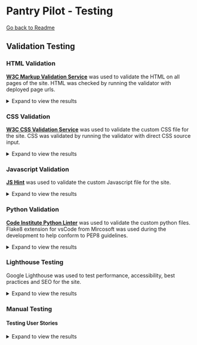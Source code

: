 # Pantry Pilot - Testing

[Go back to Readme](README.md)

## Validation Testing

### HTML Validation
**[W3C Markup Validation Service](https://validator.w3.org/)** was used to validate the HTML on all pages of the site.
HTML was checked by running the validator with deployed page urls.

<details>
    <summary>Expand to view the results</summary>

| Page | Result | Evidence |
|------|--------|----------|
| Home Page (Dashboard) - Unauthenticated | ✅ Pass | [No errors or warnings](documentation/testing/html_validation/dashboard_unauthenticated_page.png) |
| Home Page (Dashboard) - Authenticated | ✅ Pass | [No errors or warnings](documentation/testing/html_validation/dashboard_unauthenticated_page.png) |
| Sign Up Page | ✅ Pass | [No errors or warnings](documentation/testing/html_validation/signup_page.png) |
| Sign In Page | ✅ Pass | [No errors or warnings](documentation/testing/html_validation/signin_page.png) |
| Sign Out Page | ✅ Pass | [No errors or warnings](documentation/testing/html_validation/signout_page.png)<sup>1</sup> |
| Pantry Management | ✅ Pass | [No errors or warnings](documentation/testing/html_validation/pantry_page_uri.png)<sup>2</sup>|
| Pantry Management | ✅ Pass | [No errors or warnings](documentation/testing/html_validation/pantry_page_source.png)<sup>2</sup>|
| Recipe Discovery | ✅ Pass | [No errors or warnings](documentation/testing/html_validation/recipes_page_uri.png)<sup>2</sup>|
| Recipe Discovery | ✅ Pass | [No errors or warnings](documentation/testing/html_validation/recipes_page_source.png)<sup>2</sup>|
| Recipe Detail | ✅ Pass | [No errors or warnings](documentation/testing/html_validation/recipe_detail_uri.png)<sup>2</sup>|
| Recipe Detail | ✅ Pass | [No errors or warnings](documentation/testing/html_validation/recipe_detail_source.png)<sup>2</sup>|
| Meal Planning | ✅ Pass | No errors or warnings found in HTML validation |
| Shopping Lists | ✅ Pass | No errors or warnings found in HTML validation |

Note:
- <sup>1</sup> Validation by deployed webpage's source code instead of URL because the validator kept redirecting to home page for the url. 
- <sup>2</sup> Validation by URI displays info about trailing slash on void elements, but when direct source is used for validation the warning is not seen.

</details>


### CSS Validation
**[W3C CSS Validation Service](https://jigsaw.w3.org/css-validator/)** was used to validate the custom CSS file for the site.
CSS was validated by running the validator with direct CSS source input.

<details>
    <summary>Expand to view the results</summary>

</details>


### Javascript Validation
**[JS Hint](https://jshint.com/)** was used to validate the custom Javascript file for the site.

<details>
    <summary>Expand to view the results</summary>
</details>


### Python Validation

**[Code Institute Python Linter](https://pep8ci.herokuapp.com/)** was used to validate the custom python files.
Flake8 extension for vsCode from Mircosoft was used during the development to help conform to PEP8 guidelines.

<details>
    <summary>Expand to view the results</summary>

| App Name | File | Result | Evidence |
|----------|------|--------|----------|
| **dashboard** | `dashboard/views.py` | ✅ Pass | [no errors or warnings](documentation/testing/python_validation/dashboard_views_py.png) |
| **dashboard** | `dashboard/forms.py` | ✅ Pass | [no errors or warnings](documentation/testing/python_validation/dashboard_forms_py.png) |
| **dashboard** | `dashboard/urls.py` | ✅ Pass | [no errors or warnings](documentation/testing/python_validation/dashboard_urls_py.png) |
| **pantry** | `pantry/models.py` | ✅ Pass | [no errors or warnings](documentation/testing/python_validation/pantry_models_py.png) |
| **pantry** | `pantry/views.py` | ✅ Pass | [no errors or warnings](documentation/testing/python_validation/pantry_views_py.png)|
| **pantry** | `pantry/forms.py` | ✅ Pass | [no errors or warnings](documentation/testing/python_validation/pantry_forms_py.png) |
| **pantry** | `pantry/admin.py` | ✅ Pass | [no errors or warnings](documentation/testing/python_validation/pantry_admin_py.png) |
| **pantry** | `pantry/urls.py` | ✅ Pass | [no errors or warnings](documentation/testing/python_validation/pantry_urls_py.png) |
| **recipes** | `recipes/models.py` | ✅ Pass | [no errors or warnings](documentation/testing/python_validation/recipes_models_py.png) |
| **recipes** | `recipes/views.py` | ✅ Pass | [no errors or warnings](documentation/testing/python_validation/recipes_views_py.png) |
| **recipes** | `recipes/forms.py` | ✅ Pass | [no errors or warnings](documentation/testing/python_validation/recipes_forms_py.png) |
| **recipes** | `recipes/urls.py` | ✅ Pass | [no errors or warnings](documentation/testing/python_validation/recipes_urls_py.png) |
| **recipes** | `recipes/spoonacular.py` | ✅ Pass | [no errors or warnings](documentation/testing/python_validation/recipes_spoonacular_py.png) |
| **meals** | `meals/apps.py` | ✅ Pass | Standard Django app configuration file |
| **meals** | `meals/models.py` | ✅ Pass | `MealPlanItem` model for meal planning functionality |
| **meals** | `meals/views.py` | ✅ Pass | Meal planning views including `meal_planning` and calendar operations |
| **meals** | `meals/forms.py` | ✅ Pass | `MealPlanItemForm` for adding meals to calendar |
| **meals** | `meals/admin.py` | ✅ Pass | Admin registration for `MealPlanItemAdmin` |
| **meals** | `meals/urls.py` | ✅ Pass | URL patterns for meal planning CRUD operations |
| **shopping** | `shopping/apps.py` | ✅ Pass | Standard Django app configuration file |
| **shopping** | `shopping/models.py` | ✅ Pass | `ShoppingList` and `ShoppingListItem` models |
| **shopping** | `shopping/views.py` | ✅ Pass | Shopping list generation with `generate_shopping_list_items` function |
| **shopping** | `shopping/forms.py` | ✅ Pass | `ShoppingListForm` for creating shopping lists |
| **shopping** | `shopping/urls.py` | ✅ Pass | URL patterns for shopping list operations |


</details>

### Lighthouse Testing

Google Lighthouse was used to test performance, accessibility, best practices and SEO for the site.

<details>
    <summary>Expand to view the results</summary>
</details>

### Manual Testing

#### Testing User Stories

<details>
    <summary>Expand to view the results</summary>

<table>
  <thead>
    <tr>
      <th>ID</th>
      <th>User Story</th>
      <th>Testing</th>
      <th>Comments</th>
      <th>Results</th>
    </tr>
  </thead>
  <tbody>
    <tr>
        <td><strong>US001</strong></td>
        <td>
            <strong>AS A</strong> new user <strong>I WANT TO</strong> create an account with email and password <strong>SO THAT I CAN</strong> save my pantry data and access personalized features
        </td>
        <td>
            <ul>
                <li>Click on the SignUp link accessible through the navbar</li>
                <li>Fill in the username, email and password fields</li>
                <li>Click the Start button to register</li>
            </ul>
        </td>
        <td>
            <ul>
                <li>✅ User can access registration page from the navbar</li>
                <li>✅ Registration form includes username, email, password, and confirm password fields</li>
                <li>✅ Users can't submit empty form</li>
                <li>✅ Email field validates proper email format</li>
                <li>✅ Uniqueness for username checked</li>
                <li>✅ Password requirements are checked</li>
                <li>✅ Matching password and confirm password field checked</li>
                <li>✅ success message displayed upon successful registration</li>
                <li>✅ User is automatically logged in after registration</li>
                <li>✅ User redirected to dashboard after successful registration</li>
                <li>✅ Error messages display for invalid inputs</li>
                <li>✅ Duplicate email addresses are prevented with clear error message</li>
            </ul>
        </td>
        <td> Pass </td>
    </tr>
    <tr>
        <td><strong>US002</strong></td>
        <td><strong>AS A</strong> returning user <strong>I WANT TO</strong> log into my account <strong>SO THAT I CAN</strong> access my personal pantry</td>
        <td>
            <ul>
                <li>Click on the Login link in navbar</li>
                <li>Fill in the username and password, and click the button</li>
            </ul>
        </td>
        <td>
            <ul>
                <li>✅ Login form accessible from navigation</li>
                <li>✅ Login form accepts username and password</li>
                <li>✅ Username displayed in navbar after login</li>
                <li>✅ User redirected to dashboard after successful login</li>
                <li>✅ Error message displayed for invalid credentials</li>
                <li>✅ User stays on login page if credentials are invalid</li>
                <li>✅ Users can login without email verification</li>
            </ul>
        </td>
        <td> Pass </td>
    </tr>
    <tr>
        <td><strong>US003</strong></td>
        <td><strong>AS A</strong> logged in user <strong>I WANT TO</strong> log out of my account <strong>SO THAT I CAN</strong> secure my data when finished</td>
        <td>
            <ul>
                <li>When logged in, click on logout link accessible from dropdown link under username in navigation</li>
                <li>Click on the Sign Out button to confirm</li>
            </ul>
        </td>
        <td>
            <ul>
            <li>✅ Logout accessible from navigation for authenticated users</li>
            <li>✅ Clicking logout confirmation ends user session</li>
            <li>✅ User redirected to landing page after logout</li>
            <li>✅ Navigation bar changes to indicate logout state</li>
            <li>✅ Success message confirms successful logout</li>
            <li>✅ User cannot access protected pages after logout without re-authenticating</li>
            <li>✅ Logout works consistently across all pages</li>
            <li>✅ Logout link only appears for authenticated users</li>
            </ul>
        </td>
        <td> Pass </td>
    </tr>
    <tr>
        <td><strong>US004</strong></td>
        <td><strong>AS A</strong> logged in user <strong>I WANT TO</strong> add ingredients to my pantry with name and quantity <strong>SO THAT I CAN</strong> track what I have available</td>
        <td>
            <ul>
                <li>Access Pantry page from navigation</li> 
                <li>Fill in form with required name, quantity, units and category</li> 
                <li>Upload item image(optional)</li>
                <li>Click Add</li> 
            </ul>
        </td>
        <td>
            <ul>
                <li>✅ Form is accessible from pantry page</li>
                <li>✅ Form includes fields for name, quantity, unit, category and image</li>
                <li>✅ Item, quantity, units and category inputs are mandatory</li>
                <li>✅ Quantity entered must be a positive</li>
                <li>✅ Confirmation message displayed after successful addition</li>
                <li>✅ New item appears in pantry list immediately after addition</li>
                <li>✅ Form validates all required fields before submission</li>
                <li>✅ Checks if item already exits - users can add to or replace existing quantity if units match</li>
                <li>✅ Checks if item already exits - users can replace existing quantity if units don't match</li>
            </ul>
        </td>
        <td> Pass </td>
    </tr>
    <tr>
        <td><strong>US005</strong></td>
        <td><strong>AS A</strong> logged in user <strong>I WANT TO</strong> see all my pantry items in a list <strong>SO THAT I CAN</strong> quickly review what ingredients I have</td>
        <td>
            <ul>
                <li>Access Pantry page from navigation</li>
            </ul>
        </td>
        <td>
        <ul>
            <li>✅ Pantry page displays all user's items</li>
            <li>✅ Each item shows name, quantity, unit</li>
            <li>✅ Items are sectioned by category</li>
            <li>✅ Page displays item count per category</li>
            <li>✅ Message displayed for empty pantry</li>
            <li>✅ Add new item button is prominently displayed</li>
            <li>✅ User data is isolated - Only personal items are displayed</li>
        </ul>
        </td>
        <td> Pass </td>
    </tr>
    <tr>
        <td><strong>US006</strong></td>
        <td><strong>AS A</strong> logged in user <strong>I WANT TO</strong> update ingredient quantities <strong>SO THAT I CAN</strong> keep my pantry inventory accurate</td>
        <td>
            <ul>
                <li>Click on the edit button(pencil icon) on the pantry item card</li>
                <li>Update the quantity, units, or other details in the populated form</li>
                <li>Click Update button to confirm changes</li>
            </ul>
        </td>
        <td>
            <ul>
                <li>✅ Edit button is visible on each pantry item</li>
                <li>✅ Form pre-populates with current item values</li>
                <li>✅ Changes are saved and immediately reflected</li>
                <li>✅ Success message confirms update</li>
                <li>✅ Form validation prevents invalid entries</li>
            </ul>
        </td>
        <td> Pass </td>
    </tr>
    <tr>
        <td><strong>US007</strong></td>
        <td><strong>AS A</strong> logged in user <strong>I WANT TO</strong> delete items from my pantry <strong>SO THAT I CAN</strong> remove ingredients I no longer have</td>
        <td>
            <ul>
                <li>Click the Delete item button(bin icon) on pantry item card</li>
                <li>Click the Delete button in dialog to confirm deletion</li>
            </ul>
        </td>
        <td>
            <ul>
                <li>✅ Delete button/link is available for each pantry item</li>
                <li>✅ Confirmation dialog appears before deletion</li>
                <li>✅ User can confirm or cancel deletion</li>
                <li>✅ Item is permanently removed after confirmation</li>
                <li>✅ Confirmation message displayed after successful deletion</li>
                <li>✅ Pantry list updates immediately after deletion</li>
                <li>✅ Only item owner can delete their items</li>
                <li>✅ Deleted items cannot be recovered</li>
            </ul>
        </td>
        <td> Pass </td>
    </tr>
    <tr>
      <td><strong>US009</strong></td>
      <td><strong>AS A</strong> mobile user <strong>I WANT TO</strong> access basic pantry features on my phone <strong>SO THAT I CAN</strong> manage my pantry while shopping</td>
      <td>Check using Google Development tools</td>
      <td>Results in TODO </td>
      <td> Pass </td>
    </tr>
    <tr>
      <td><strong>US010</strong></td>
      <td><strong>AS A</strong> home cook <strong>I WANT TO</strong> find recipes using ingredients I have in my pantry <strong>SO THAT I CAN</strong> cook meals maximizing what I have available</td>
      <td>
        <ul>
                <li>Go to Recipes page from navigation bar</li>
                <li>Click on the Discover pane in Recipes</li>
                <li>Select cuisine, diet and meal type preferences</li>
                <li>Click Search</li>
            </ul>
      </td>
      <td>
        <ul>
            <li>✅ Recipe search form is accessible from Recipes page</li>
            <li>✅ Search filters include cuisine, diet, and meal type options</li>
            <li>✅ API integration with Spoonacular working correctly</li>
            <li>✅ Search results display recipes matching selected criteria</li>
            <li>✅ Recipe card displays title and recipe image for correct url from API response</li>
            <li>✅ Recipe cards show number of matched and missing ingredients</li>
            <li>✅ Clicking on the info button on each recipe card displays dialog with matched and missing ingredient names</li>
            <li>✅ Message displayed for empty search results</li>
            <li>✅ Search results persists for active session</li>
            <li>✅ Search results are cleared out upon session end or sign out</li>
        </ul>
      </td>
      <td> Pass </td>
    </tr>
    <tr>
      <td><strong>US011</strong></td>
      <td><strong>AS A</strong> cook <strong>I WANT TO</strong> see detailed recipe information including ingredients, instructions, and cooking time <strong>SO THAT I CAN</strong> understand what's needed</td>
      <td>Test <code>recipe_detail</code> view with API data</td>
      <td>Detailed recipe view with ingredient comparison</td>
      <td>✅ Pass</td>
    </tr>
    <tr>
      <td><strong>US012</strong></td>
      <td><strong>AS A</strong> home cook <strong>I WANT TO</strong> filter recipes by how many pantry ingredients they use <strong>SO THAT I CAN</strong> prioritize recipes requiring minimal shopping</td>
      <td>Test recipe filtering by matched ingredients count</td>
      <td>Recipe results show matched vs missing ingredients</td>
      <td>✅ Pass</td>
    </tr>
    <tr>
      <td><strong>US013</strong></td>
      <td><strong>AS A</strong> cook <strong>I WANT TO</strong> save recipes I like to a favorites list <strong>SO THAT I CAN</strong> easily find them again for future cooking</td>
      <td>Test <code>recipe_save</code> function and <code>SavedRecipe</code> model</td>
      <td>Recipe saving with duplicate prevention working</td>
      <td>✅ Pass</td>
    </tr>
    <tr>
      <td><strong>US014</strong></td>
      <td><strong>AS A</strong> cook <strong>I WANT TO</strong> see all my saved recipes in one place <strong>SO THAT I CAN</strong> browse my personal recipe collection</td>
      <td>Test saved recipes view in <code>recipes_list</code></td>
      <td>Saved recipes tab displaying user's collection</td>
      <td>✅ Pass</td>
    </tr>
    <tr>
      <td><strong>US015</strong></td>
      <td><strong>AS A</strong> organized cook <strong>I WANT TO</strong> see a weekly meal calendar interface <strong>SO THAT I CAN</strong> plan my meals for the week ahead</td>
      <td>Test <code>meal_planning</code> view with FullCalendar integration</td>
      <td>Interactive calendar with meal slots implemented</td>
      <td>✅ Pass</td>
    </tr>
    <tr>
      <td><strong>US016</strong></td>
      <td><strong>AS A</strong> meal planner <strong>I WANT TO</strong> add specific recipes to calendar days and meal times <strong>SO THAT I CAN</strong> organize my weekly cooking schedule</td>
      <td>Test <code>MealPlanItemForm</code> and <code>get_meal_plan</code></td>
      <td>Recipe assignment to calendar working</td>
      <td>✅ Pass</td>
    </tr>
    <tr>
      <td><strong>US017</strong></td>
      <td><strong>AS A</strong> meal planner <strong>I WANT TO</strong> automatically generate shopping lists based on my planned meals <strong>SO THAT I CAN</strong> buy ingredients needed for my weekly menu</td>
      <td>Test <code>generate_shopping_list_items</code> function</td>
      <td>Shopping list generation from meal plans working</td>
      <td>✅ Pass</td>
    </tr>
    <tr>
      <td><strong>US018</strong></td>
      <td><strong>AS A</strong> meal planner <strong>I WANT TO</strong> see which recipe ingredients I already have <strong>SO THAT I CAN</strong> only buy what I need</td>
      <td>Test pantry vs recipe ingredient comparison in <code>PantrySearch</code></td>
      <td>Ingredient matching logic separating needed vs available</td>
      <td>✅ Pass</td>
    </tr>
    <tr>
      <td><strong>US019</strong></td>
      <td><strong>AS A</strong> shopper <strong>I WANT TO</strong> view and modify my generated shopping list <strong>SO THAT I CAN</strong> customize it before shopping</td>
      <td>Test <code>ShoppingListForm</code> and list editing</td>
      <td>Shopping list display and management working</td>
      <td>✅ Pass</td>
    </tr>
    <tr>
      <td><strong>US020</strong></td>
      <td><strong>AS A</strong> user with many ingredients <strong>I WANT TO</strong> search my pantry by name <strong>SO THAT I CAN</strong> quickly find specific items</td>
      <td>Test search functionality in pantry views</td>
      <td>Search filtering implemented in pantry management</td>
      <td>✅ Pass</td>
    </tr>
    <tr>
      <td><strong>US021</strong></td>
      <td><strong>AS A</strong> organized user <strong>I WANT TO</strong> view my pantry items organized by categories <strong>SO THAT I CAN</strong> easily find ingredients by type</td>
      <td>Test <code>Category</code> model and categorized display</td>
      <td>Category-based organization with <code>CATEGORY_CHOICES</code></td>
      <td>✅ Pass</td>
    </tr>
    <tr>
      <td><strong>US022</strong></td>
      <td><strong>AS A</strong> mobile user <strong>I WANT TO</strong> access all PantryPilot features on my phone <strong>SO THAT I CAN</strong> manage pantry, recipes, and meal planning while mobile</td>
      <td>Test full responsive design across all features</td>
      <td>Mobile-first responsive design implemented</td>
      <td>✅ Pass</td>
    </tr>
    <tr>
      <td><strong>US023</strong></td>
      <td><strong>AS A</strong> cook <strong>I WANT TO</strong> remove recipes from my favorites list <strong>SO THAT I CAN</strong> keep my saved recipes relevant</td>
      <td>Test recipe deletion from saved collection</td>
      <td>Recipe removal functionality working</td>
      <td>✅ Pass</td>
    </tr>
    <tr>
      <td><strong>US024</strong></td>
      <td><strong>AS A</strong> cook <strong>I WANT TO</strong> search recipes by name, cuisine, or dietary restrictions <strong>SO THAT I CAN</strong> find specific types of meals</td>
      <td>Test advanced search filters in <code>RecipeSearchForm</code></td>
      <td>Cuisine, diet, and meal type filtering implemented</td>
      <td>✅ Pass</td>
    </tr>
  </tbody>
</table>

</details>




